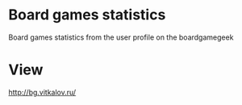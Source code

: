 # Board games statistics
Board games statistics from the user profile on the boardgamegeek

# View
http://bg.vitkalov.ru/
